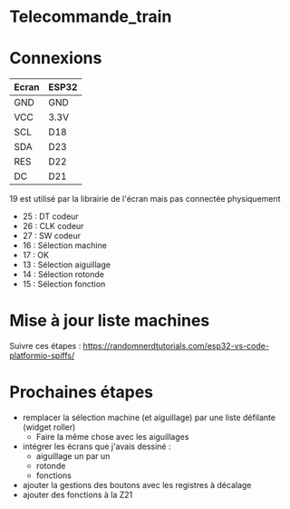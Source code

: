 # Telecommande_train

# Connexions

| Ecran   |   ESP32 |
| - | - |
| GND     |  GND    |
| VCC     |  3.3V   |
| SCL     |  D18    |
| SDA     |  D23    |
| RES     |  D22    |
| DC      |  D21    |
19 est utilisé par la librairie de l'écran mais pas connectée physiquement
 - 25 : DT codeur
 - 26 : CLK codeur
 - 27 : SW codeur
 - 16 : Sélection machine
 - 17 : OK
 - 13 : Sélection aiguillage
 - 14 : Sélection rotonde
 - 15 : Sélection fonction

# Mise à jour liste machines

Suivre ces étapes : https://randomnerdtutorials.com/esp32-vs-code-platformio-spiffs/

# Prochaines étapes

- remplacer la sélection machine (et aiguillage) par une liste défilante (widget roller)
    - Faire la même chose avec les aiguillages
- intégrer les écrans que j'avais dessiné :
  - aiguillage un par un
  - rotonde
  - fonctions
- ajouter la gestions des boutons avec les registres à décalage
- ajouter des fonctions à la Z21
